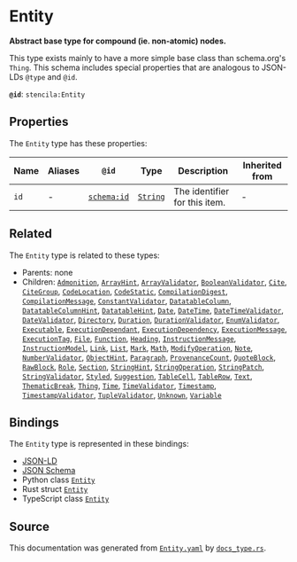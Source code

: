 # Entity

**Abstract base type for compound (ie. non-atomic) nodes.**

This type exists mainly to have a more simple base class than schema.org's `Thing`.
This schema includes special properties that are analogous to JSON-LDs `@type` and `@id`.


**`@id`**: `stencila:Entity`

## Properties

The `Entity` type has these properties:

| Name | Aliases | `@id`                                | Type                                                                                            | Description                   | Inherited from |
| ---- | ------- | ------------------------------------ | ----------------------------------------------------------------------------------------------- | ----------------------------- | -------------- |
| `id` | -       | [`schema:id`](https://schema.org/id) | [`String`](https://github.com/stencila/stencila/blob/main/docs/reference/schema/data/string.md) | The identifier for this item. | -              |

## Related

The `Entity` type is related to these types:

- Parents: none
- Children: [`Admonition`](https://github.com/stencila/stencila/blob/main/docs/reference/schema/prose/admonition.md), [`ArrayHint`](https://github.com/stencila/stencila/blob/main/docs/reference/schema/data/array-hint.md), [`ArrayValidator`](https://github.com/stencila/stencila/blob/main/docs/reference/schema/data/array-validator.md), [`BooleanValidator`](https://github.com/stencila/stencila/blob/main/docs/reference/schema/data/boolean-validator.md), [`Cite`](https://github.com/stencila/stencila/blob/main/docs/reference/schema/prose/cite.md), [`CiteGroup`](https://github.com/stencila/stencila/blob/main/docs/reference/schema/prose/cite-group.md), [`CodeLocation`](https://github.com/stencila/stencila/blob/main/docs/reference/schema/flow/code-location.md), [`CodeStatic`](https://github.com/stencila/stencila/blob/main/docs/reference/schema/code/code-static.md), [`CompilationDigest`](https://github.com/stencila/stencila/blob/main/docs/reference/schema/flow/compilation-digest.md), [`CompilationMessage`](https://github.com/stencila/stencila/blob/main/docs/reference/schema/code/compilation-message.md), [`ConstantValidator`](https://github.com/stencila/stencila/blob/main/docs/reference/schema/data/constant-validator.md), [`DatatableColumn`](https://github.com/stencila/stencila/blob/main/docs/reference/schema/data/datatable-column.md), [`DatatableColumnHint`](https://github.com/stencila/stencila/blob/main/docs/reference/schema/data/datatable-column-hint.md), [`DatatableHint`](https://github.com/stencila/stencila/blob/main/docs/reference/schema/data/datatable-hint.md), [`Date`](https://github.com/stencila/stencila/blob/main/docs/reference/schema/data/date.md), [`DateTime`](https://github.com/stencila/stencila/blob/main/docs/reference/schema/data/date-time.md), [`DateTimeValidator`](https://github.com/stencila/stencila/blob/main/docs/reference/schema/data/date-time-validator.md), [`DateValidator`](https://github.com/stencila/stencila/blob/main/docs/reference/schema/data/date-validator.md), [`Directory`](https://github.com/stencila/stencila/blob/main/docs/reference/schema/works/directory.md), [`Duration`](https://github.com/stencila/stencila/blob/main/docs/reference/schema/data/duration.md), [`DurationValidator`](https://github.com/stencila/stencila/blob/main/docs/reference/schema/data/duration-validator.md), [`EnumValidator`](https://github.com/stencila/stencila/blob/main/docs/reference/schema/data/enum-validator.md), [`Executable`](https://github.com/stencila/stencila/blob/main/docs/reference/schema/flow/executable.md), [`ExecutionDependant`](https://github.com/stencila/stencila/blob/main/docs/reference/schema/flow/execution-dependant.md), [`ExecutionDependency`](https://github.com/stencila/stencila/blob/main/docs/reference/schema/flow/execution-dependency.md), [`ExecutionMessage`](https://github.com/stencila/stencila/blob/main/docs/reference/schema/code/execution-message.md), [`ExecutionTag`](https://github.com/stencila/stencila/blob/main/docs/reference/schema/flow/execution-tag.md), [`File`](https://github.com/stencila/stencila/blob/main/docs/reference/schema/works/file.md), [`Function`](https://github.com/stencila/stencila/blob/main/docs/reference/schema/flow/function.md), [`Heading`](https://github.com/stencila/stencila/blob/main/docs/reference/schema/prose/heading.md), [`InstructionMessage`](https://github.com/stencila/stencila/blob/main/docs/reference/schema/edits/instruction-message.md), [`InstructionModel`](https://github.com/stencila/stencila/blob/main/docs/reference/schema/other/instruction-model.md), [`Link`](https://github.com/stencila/stencila/blob/main/docs/reference/schema/prose/link.md), [`List`](https://github.com/stencila/stencila/blob/main/docs/reference/schema/prose/list.md), [`Mark`](https://github.com/stencila/stencila/blob/main/docs/reference/schema/prose/mark.md), [`Math`](https://github.com/stencila/stencila/blob/main/docs/reference/schema/math/math.md), [`ModifyOperation`](https://github.com/stencila/stencila/blob/main/docs/reference/schema/edits/modify-operation.md), [`Note`](https://github.com/stencila/stencila/blob/main/docs/reference/schema/prose/note.md), [`NumberValidator`](https://github.com/stencila/stencila/blob/main/docs/reference/schema/data/number-validator.md), [`ObjectHint`](https://github.com/stencila/stencila/blob/main/docs/reference/schema/data/object-hint.md), [`Paragraph`](https://github.com/stencila/stencila/blob/main/docs/reference/schema/prose/paragraph.md), [`ProvenanceCount`](https://github.com/stencila/stencila/blob/main/docs/reference/schema/other/provenance-count.md), [`QuoteBlock`](https://github.com/stencila/stencila/blob/main/docs/reference/schema/prose/quote-block.md), [`RawBlock`](https://github.com/stencila/stencila/blob/main/docs/reference/schema/other/raw-block.md), [`Role`](https://github.com/stencila/stencila/blob/main/docs/reference/schema/other/role.md), [`Section`](https://github.com/stencila/stencila/blob/main/docs/reference/schema/prose/section.md), [`StringHint`](https://github.com/stencila/stencila/blob/main/docs/reference/schema/data/string-hint.md), [`StringOperation`](https://github.com/stencila/stencila/blob/main/docs/reference/schema/edits/string-operation.md), [`StringPatch`](https://github.com/stencila/stencila/blob/main/docs/reference/schema/edits/string-patch.md), [`StringValidator`](https://github.com/stencila/stencila/blob/main/docs/reference/schema/data/string-validator.md), [`Styled`](https://github.com/stencila/stencila/blob/main/docs/reference/schema/style/styled.md), [`Suggestion`](https://github.com/stencila/stencila/blob/main/docs/reference/schema/edits/suggestion.md), [`TableCell`](https://github.com/stencila/stencila/blob/main/docs/reference/schema/works/table-cell.md), [`TableRow`](https://github.com/stencila/stencila/blob/main/docs/reference/schema/works/table-row.md), [`Text`](https://github.com/stencila/stencila/blob/main/docs/reference/schema/prose/text.md), [`ThematicBreak`](https://github.com/stencila/stencila/blob/main/docs/reference/schema/prose/thematic-break.md), [`Thing`](https://github.com/stencila/stencila/blob/main/docs/reference/schema/other/thing.md), [`Time`](https://github.com/stencila/stencila/blob/main/docs/reference/schema/data/time.md), [`TimeValidator`](https://github.com/stencila/stencila/blob/main/docs/reference/schema/data/time-validator.md), [`Timestamp`](https://github.com/stencila/stencila/blob/main/docs/reference/schema/data/timestamp.md), [`TimestampValidator`](https://github.com/stencila/stencila/blob/main/docs/reference/schema/data/timestamp-validator.md), [`TupleValidator`](https://github.com/stencila/stencila/blob/main/docs/reference/schema/data/tuple-validator.md), [`Unknown`](https://github.com/stencila/stencila/blob/main/docs/reference/schema/data/unknown.md), [`Variable`](https://github.com/stencila/stencila/blob/main/docs/reference/schema/flow/variable.md)

## Bindings

The `Entity` type is represented in these bindings:

- [JSON-LD](https://stencila.org/Entity.jsonld)
- [JSON Schema](https://stencila.org/Entity.schema.json)
- Python class [`Entity`](https://github.com/stencila/stencila/blob/main/python/python/stencila/types/entity.py)
- Rust struct [`Entity`](https://github.com/stencila/stencila/blob/main/rust/schema/src/types/entity.rs)
- TypeScript class [`Entity`](https://github.com/stencila/stencila/blob/main/ts/src/types/Entity.ts)

## Source

This documentation was generated from [`Entity.yaml`](https://github.com/stencila/stencila/blob/main/schema/Entity.yaml) by [`docs_type.rs`](https://github.com/stencila/stencila/blob/main/rust/schema-gen/src/docs_type.rs).
